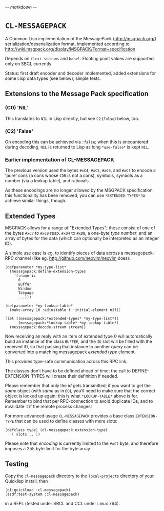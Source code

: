 -*- markdown -*-

# `CL-MESSAGEPACK`

A Common Lisp implementation of the MessagePack (http://msgpack.org/)
serialization/deserialization format, implemented according to
http://wiki.msgpack.org/display/MSGPACK/Format+specification.

Depends on `flexi-streams` and `babel`. Floating point values are
supported only on SBCL currently.

Status: first draft encoder and decoder implemented, added extensions
for some Lisp data types (see below), simple tests.

## Extensions to the Message Pack specification

### (C0) 'NIL'

This translates to `NIL` in Lisp directly, but see `C2` (`False`) below, too.

### (C2) 'False'

On encoding this can be achieved via `:false`; when this is encountered
during decoding, `NIL` is returned to Lisp as long `*use-false*` is kept `NIL`.

### Earlier implementation of CL-MESSAGEPACK

The previous version used the bytes `#xC4`, `#xC5`, `#xC6`, and `#xC7` to encode
a 'pure' cons (a cons whose `CDR` is not a cons),
symbols, symbols as a number (via a lookup table), and rationals.

As these encodings are no longer allowed by the MSGPACK specification this
functionality has been removed; you can use `*EXTENDED-TYPES*`
to achieve similar things, though.


## Extended Types

MSGPACK allows for a range of "Extended Types"; these consist of one of the
bytes `#xC7` to `#xC9` resp. `#xD4` to `#xD8`, a one-byte _type number_, and an
array of bytes for the data (which can optionally be interpreted as an integer ID).

A simple use case is eg. to identify pieces of data across a messagepack-RPC
channel (like eg. http://github.com/neovim/neovim does):

    (defparameter *my-type-list*
      (messagepack:define-extension-types
        '(:numeric
          0
          Buffer
          Window
          Tabpage
          ...)))

    (defparameter *my-lookup-table*
      (make-array 10 :adjustable t :initial-element nil))

    (let ((messagepack:*extended-types* *my-type-list*))
          (messagepack:*lookup-table* *my-lookup-table*)
      (messagepack:decode-stream stream))

Now receiving an reply with an item of extended type 0 will
automatically build an instance of the class `BUFFER`, and the `ID` slot will
be filled with the received ID, so that passing that instance to another
query can be converted into a matching messagepack _extended type_ element.

This provides type-safe communication across this RPC link.

The classes don't have to be defined ahead of time; the call to
DEFINE-EXTENSION-TYPES will create their definition if needed.

Please remember that only the _id_ gets transmitted; if you want to get the
_same_ object (with _same_ as in `EQ`), you'll need to make sure that
the correct object is looked up again; this is what `*LOOKUP-TABLE*`
above is for. Remember to bind that per RPC-connection to avoid duplicate IDs,
and to invalidate it if the remote process changes!


For more advanced usage `CL-MESSAGEPACK` provides a base class `EXTENSION-TYPE`
that can be used to define classes with more slots:

    (defclass type1 (cl-messagepack:extension-type)
       ( slots... ))


Please note that *encoding* is currently limited to the `#xC7` byte, and
therefore imposes a 255 byte limit for the byte array.


## Testing

Copy the `cl-messagepack` directory to the `local-projects` directory
of your Quicklisp install, then

    (ql:quickload :cl-messagepack)
    (asdf:test-system :cl-messagepack)

in a REPL (tested under SBCL and CCL under Linux x64).
